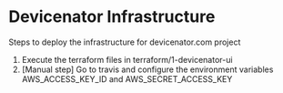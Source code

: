 # Devicenator Infrastructure

Steps to deploy the infrastructure for devicenator.com project
1. Execute the terraform files in terraform/1-devicenator-ui
2. [Manual step] Go to travis and configure the environment variables AWS_ACCESS_KEY_ID and AWS_SECRET_ACCESS_KEY
